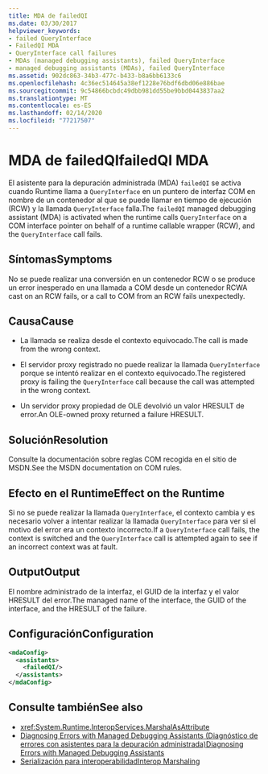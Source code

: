 ```yaml
---
title: MDA de failedQI
ms.date: 03/30/2017
helpviewer_keywords:
- failed QueryInterface
- FailedQI MDA
- QueryInterface call failures
- MDAs (managed debugging assistants), failed QueryInterface
- managed debugging assistants (MDAs), failed QueryInterface
ms.assetid: 902dc863-34b3-477c-b433-b8a6bb6133c6
ms.openlocfilehash: 4c36ec514645a38ef1228e76bdf6dbd06e886bae
ms.sourcegitcommit: 9c54866bcbdc49dbb981dd55be9bbd0443837aa2
ms.translationtype: MT
ms.contentlocale: es-ES
ms.lasthandoff: 02/14/2020
ms.locfileid: "77217507"
---
```

# <a name="failedqi-mda"></a><span data-ttu-id="8723e-102">MDA de failedQI</span><span class="sxs-lookup"><span data-stu-id="8723e-102">failedQI MDA</span></span>
<span data-ttu-id="8723e-103">El asistente para la depuración administrada (MDA) `failedQI` se activa cuando Runtime llama a `QueryInterface` en un puntero de interfaz COM en nombre de un contenedor al que se puede llamar en tiempo de ejecución (RCW) y la llamada `QueryInterface` falla.</span><span class="sxs-lookup"><span data-stu-id="8723e-103">The `failedQI` managed debugging assistant (MDA) is activated when the runtime calls `QueryInterface` on a COM interface pointer on behalf of a runtime callable wrapper (RCW), and the `QueryInterface` call fails.</span></span>  
  
## <a name="symptoms"></a><span data-ttu-id="8723e-104">Síntomas</span><span class="sxs-lookup"><span data-stu-id="8723e-104">Symptoms</span></span>  
 <span data-ttu-id="8723e-105">No se puede realizar una conversión en un contenedor RCW o se produce un error inesperado en una llamada a COM desde un contenedor RCW</span><span class="sxs-lookup"><span data-stu-id="8723e-105">A cast on an RCW fails, or a call to COM from an RCW fails unexpectedly.</span></span>  
  
## <a name="cause"></a><span data-ttu-id="8723e-106">Causa</span><span class="sxs-lookup"><span data-stu-id="8723e-106">Cause</span></span>  
  
- <span data-ttu-id="8723e-107">La llamada se realiza desde el contexto equivocado.</span><span class="sxs-lookup"><span data-stu-id="8723e-107">The call is made from the wrong context.</span></span>  
  
- <span data-ttu-id="8723e-108">El servidor proxy registrado no puede realizar la llamada `QueryInterface` porque se intentó realizar en el contexto equivocado.</span><span class="sxs-lookup"><span data-stu-id="8723e-108">The registered proxy is failing the `QueryInterface` call because the call was attempted in the wrong context.</span></span>  
  
- <span data-ttu-id="8723e-109">Un servidor proxy propiedad de OLE devolvió un valor HRESULT de error.</span><span class="sxs-lookup"><span data-stu-id="8723e-109">An OLE-owned proxy returned a failure HRESULT.</span></span>  
  
## <a name="resolution"></a><span data-ttu-id="8723e-110">Solución</span><span class="sxs-lookup"><span data-stu-id="8723e-110">Resolution</span></span>  
 <span data-ttu-id="8723e-111">Consulte la documentación sobre reglas COM recogida en el sitio de MSDN.</span><span class="sxs-lookup"><span data-stu-id="8723e-111">See the MSDN documentation on COM rules.</span></span>  
  
## <a name="effect-on-the-runtime"></a><span data-ttu-id="8723e-112">Efecto en el Runtime</span><span class="sxs-lookup"><span data-stu-id="8723e-112">Effect on the Runtime</span></span>  
 <span data-ttu-id="8723e-113">Si no se puede realizar la llamada `QueryInterface`, el contexto cambia y es necesario volver a intentar realizar la llamada `QueryInterface` para ver si el motivo del error era un contexto incorrecto.</span><span class="sxs-lookup"><span data-stu-id="8723e-113">If a `QueryInterface` call fails, the context is switched and the `QueryInterface` call is attempted again to see if an incorrect context was at fault.</span></span>  
  
## <a name="output"></a><span data-ttu-id="8723e-114">Output</span><span class="sxs-lookup"><span data-stu-id="8723e-114">Output</span></span>  
 <span data-ttu-id="8723e-115">El nombre administrado de la interfaz, el GUID de la interfaz y el valor HRESULT del error.</span><span class="sxs-lookup"><span data-stu-id="8723e-115">The managed name of the interface, the GUID of the interface, and the HRESULT of the failure.</span></span>  
  
## <a name="configuration"></a><span data-ttu-id="8723e-116">Configuración</span><span class="sxs-lookup"><span data-stu-id="8723e-116">Configuration</span></span>  
  
```xml  
<mdaConfig>  
  <assistants>  
    <failedQI/>  
  </assistants>  
</mdaConfig>  
```  
  
## <a name="see-also"></a><span data-ttu-id="8723e-117">Consulte también</span><span class="sxs-lookup"><span data-stu-id="8723e-117">See also</span></span>

- <xref:System.Runtime.InteropServices.MarshalAsAttribute>
- [<span data-ttu-id="8723e-118">Diagnosing Errors with Managed Debugging Assistants (Diagnóstico de errores con asistentes para la depuración administrada)</span><span class="sxs-lookup"><span data-stu-id="8723e-118">Diagnosing Errors with Managed Debugging Assistants</span></span>](diagnosing-errors-with-managed-debugging-assistants.md)
- [<span data-ttu-id="8723e-119">Serialización para interoperabilidad</span><span class="sxs-lookup"><span data-stu-id="8723e-119">Interop Marshaling</span></span>](../interop/interop-marshaling.md)
